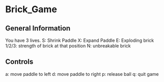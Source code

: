 # Brick_Game

## General Information
You have 3 lives.
S: Shrink Paddle
X: Expand Paddle
E: Exploding brick
1/2/3: strength of brick at that position
N: unbreakable brick

## Controls
a: move paddle to left
d: move paddle to right
p: release ball
q: quit game